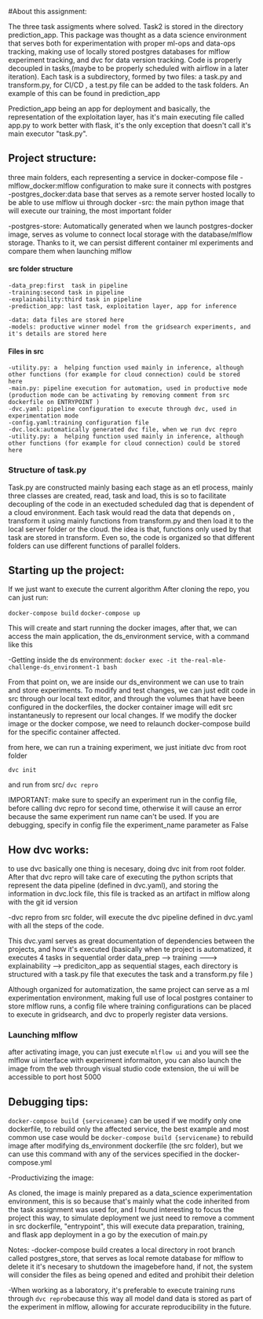
#About this assignment:

The three task assigments where solved. Task2 is stored in the directory prediction_app.
This package was thought as a data science environment that serves both for experimentation with proper ml-ops and data-ops tracking, making use 
of locally stored postgres databases for mlflow experiment tracking, and dvc for data version tracking. Code is properly decoupled in tasks,(maybe to be properly scheduled with airflow in a later iteration). Each task is a subdirectory, formed by two files: 
 a task.py and transform.py, for CI/CD , a test.py file can be added to the task folders. An example of this can be found in prediction_app

Prediction_app being an app for deployment and basically, the representation of the exploitation layer, has it's main executing file called app.py to work better with flask, it's the only exception that doesn't call it's main executor "task.py". 


## Project structure:
three main folders, each representing a service in docker-compose file
-mlflow_docker:mlflow configuration to make sure it connects with postgres
-postgres_docker:data base that serves as a remote server hosted locally to be able to use mlflow ui through docker
-src: the main python image that will execute our training, the most important folder 

-postgres-store: Automatically generated when we launch postgres-docker image, serves as volume to connect local storage with the database/mlflow storage. Thanks to it, we can persist different container ml experiments and compare them when launching mlflow
#### src folder structure
    -data_prep:first  task in pipeline
    -training:second task in pipeline
    -explainability:third task in pipeline
    -prediction_app: last task, exploitation layer, app for inference

    -data: data files are stored here
    -models: productive winner model from the gridsearch experiments, and it's details are stored here
#### Files in src
    -utility.py: a  helping function used mainly in inference, although other functions (for example for cloud connection) could be stored here
    -main.py: pipeline execution for automation, used in productive mode (production mode can be activating by removing comment from src dockerfile on ENTRYPOINT )
    -dvc.yaml: pipeline configuration to execute through dvc, used in experimentation mode
    -config.yaml:training configuration file
    -dvc.lock:automatically generated dvc file, when we run dvc repro
    -utility.py: a  helping function used mainly in inference, although other functions (for example for cloud connection) could be stored here

### Structure of task.py

 Task.py are constructed mainly basing each stage as an etl process, mainly three classes are created, read, task and load, this is so to facilitate decoupling of the code in an exectuded scheduled dag that is dependent of a cloud environment. Each task would read the data that depends on , transform it using mainly functions from transform.py and then load it to the local server folder or the cloud. 
 the idea is that, functions only used by that task are stored in transform. Even so, the code is organized so that different folders can use different functions of parallel folders. 

## Starting up the project:

If we just want to execute the current algorithm 
After cloning the repo, you can just run:

`docker-compose build`
`docker-compose up`

This will create and start running the docker images, after that, we can access the main application, the ds_environment service, with a command like this 

-Getting inside the ds environment: 
`docker exec -it the-real-mle-challenge-ds_environment-1 bash`

From that point on, we are inside our ds_environment we can use to train and store experiments. To modify and test changes, we can just edit code in src through our local text editor, and through the volumes that have been configured in the dockerfiles, the docker container image will edit src instantaneusly to represent our local changes. If we modify the docker image or the docker compose, we need to relaunch docker-compose build for the specific container affected. 

from here, we can run a training experiment, we just initiate dvc from root folder

`dvc init`

and run from src/
`dvc repro`

IMPORTANT: make sure to specify an experiment run in the config file, before calling dvc repro for second time, otherwise it will cause an error because the same experiment run name can't be used. If you are debugging, specify in config file the experiment_name parameter as False

## How dvc works: 
to use dvc basically one thing is necesary, doing dvc init from root folder. After that dvc repro will take care of executing the python scripts
that represent the data pipeline (defined in dvc.yaml), and storing the information in dvc.lock file, this file is tracked as an artifact in mlflow along with the git id version

-dvc repro from src folder, will execute the dvc pipeline defined in dvc.yaml with all the steps of the code. 

This dvc.yaml serves as great documentation of dependencies between the projects, and how it's executed (basically when te project is automatized, it executes 4 tasks in sequential order data_prep --> training ---> explainability --> prediciton_app as sequential stages, each directory is structured with a task.py file that executes the task and a transform.py file )

Although organized for automatization, the same project can serve as a ml experimentation environment, making full use of local postgres container to store mlflow runs, a config file where training configurations can be placed to execute in gridsearch, and dvc to properly register data versions. 


### Launching mlflow
after activating image, you can just execute `mlflow ui` and you will see the mlflow ui interface with experiment informaiton, 
you can also launch the image from the web through visual studio code extension, the ui will be accessible to port host 5000
## Debugging tips:

`docker-compose build {servicename}` can be used if we modify only one dockerfile, to rebuild only the affected service, the best example and most common use case would be `docker-compose build {servicename}` to rebuild image after modifying  ds_environment dockerfile (the src folder), but we can use this command with any of the services specified in the docker-compose.yml


-Productivizing the image:

As cloned, the image is mainly prepared as a data_science experimentation environment, this is so because that's mainly what the code inherited from the task assignment was used for, and I found interesting to focus the project this way, to simulate deployment we just need to remove a comment in src dockerfile, "entrypoint", this will execute data preparation, training, and flask app deployment in a go by the execution of main.py


Notes:
-docker-compose build creates a local directory in root branch called postgres_store, that serves as local remote database for mlflow
to delete it it's necesary to shutdown the imagebefore hand, if not, the system will consider the files as being opened and edited and prohibit their deletion

-When working as a laboratory, it's preferable to execute training runs through `dvc repro`because this way all model dand data is stored as part of the experiment in mlflow, allowing for accurate reproducibility in the future. 